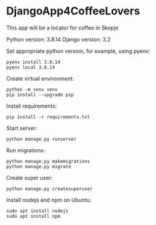 # DjangoApp4CoffeeLovers
This app will be a locator for coffee in Skopje

Python version: 3.8.14
Django version: 3.2

Set appropriate python version, for example, using pyenv:
```
pyenv install 3.8.14
pyenv local 3.8.14
```

Create virtual environment:
```
python -m venv venv
pip install --upgrade pip
```

Install requirements:
```
pip install -r requirements.txt
```

Start server:
```
python manage.py runserver
```

Run migrations:
```
python manage.py makemigrations
python manage.py migrate
```

Create super user:
```
python manage.py createsuperuser
```

Install nodejs and npm on Ubuntu:
```
sudo apt install nodejs
sudo apt install npm
```